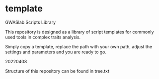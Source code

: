 # template
GWASlab Scripts Library

This repository is designed as a library of script templates for commonly used tools in complex traits analysis.

Simply copy a template, replace the path with your own path, adjust the settings and parameters and you are ready to go.


20220408

Structure of this repository can be found in tree.txt
